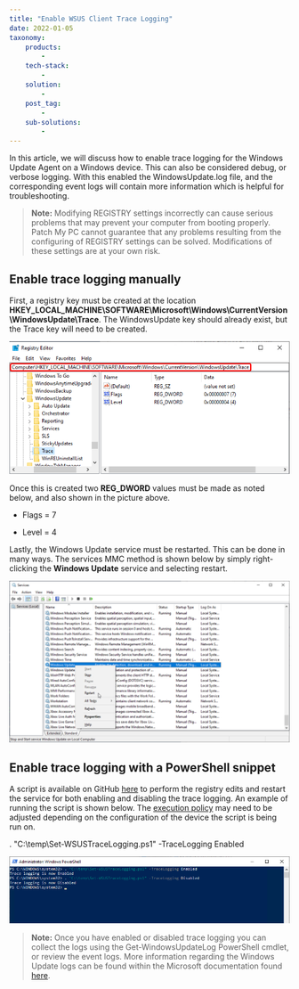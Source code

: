 ```yaml
---
title: "Enable WSUS Client Trace Logging"
date: 2022-01-05
taxonomy:
    products:
        - 
    tech-stack:
        - 
    solution:
        - 
    post_tag:
        - 
    sub-solutions:
        - 
---
```


In this article, we will discuss how to enable trace logging for the Windows Update Agent on a Windows device. This can also be considered debug, or verbose logging. With this enabled the WindowsUpdate.log file, and the corresponding event logs will contain more information which is helpful for troubleshooting.

> **Note:** Modifying REGISTRY settings incorrectly can cause serious problems that may prevent your computer from booting properly. Patch My PC cannot guarantee that any problems resulting from the configuring of REGISTRY settings can be solved. Modifications of these settings are at your own risk.

## Enable trace logging manually

First, a registry key must be created at the location **HKEY\_LOCAL\_MACHINE\\SOFTWARE\\Microsoft\\Windows\\CurrentVersion\\WindowsUpdate\\Trace**. The WindowsUpdate key should already exist, but the Trace key will need to be created.

![](../../_images/wsus-trace.png)

Once this is created two **REG\_DWORD** values must be made as noted below, and also shown in the picture above.

- Flags = 7

- Level = 4

Lastly, the Windows Update service must be restarted. This can be done in many ways. The services MMC method is shown below by simply right-clicking the **Windows Update** service and selecting restart.

![](../../_images/windows-update-restart.png)

## Enable trace logging with a PowerShell snippet

A script is available on GitHub [here](https://github.com/PatchMyPCTeam/CustomerTroubleshooting/blob/Release/PowerShell/Set-WSUSTraceLogging.ps1) to perform the registry edits and restart the service for both enabling and disabling the trace logging. An example of running the script is shown below. The [execution policy](https://docs.microsoft.com/en-us/powershell/module/microsoft.powershell.core/about/about_execution_policies?view=powershell-7.2) may need to be adjusted depending on the configuration of the device the script is being run on.

. "C:\\temp\\Set-WSUSTraceLogging.ps1" -TraceLogging Enabled

![](../../_images/wsus-enable-trace-ps1.png)

> **Note:** Once you have enabled or disabled trace logging you can collect the logs using the Get-WindowsUpdateLog PowerShell cmdlet, or review the event logs. More information regarding the Windows Update logs can be found within the Microsoft documentation found [here](https://docs.microsoft.com/en-us/windows/deployment/update/windows-update-logs).
